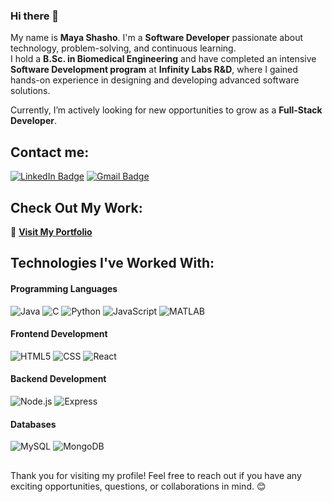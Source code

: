 ### Hi there 👋

My name is **Maya Shasho**. I'm a **Software Developer** passionate about technology, problem-solving, and continuous learning.  
I hold a **B.Sc. in Biomedical Engineering** and have completed an intensive **Software Development program** at **Infinity Labs R&D**, where I gained hands-on experience in designing and developing advanced software solutions.

Currently, I’m actively looking for new opportunities to grow as a **Full-Stack Developer**.

## Contact me:  
[![LinkedIn Badge](https://img.shields.io/badge/-LinkedIn-blue?style=flat-square&logo=Linkedin&logoColor=white&link=https://www.linkedin.com/in/maya-shasho-2954b61a7)](https://www.linkedin.com/in/maya-shasho-2954b61a7)
[![Gmail Badge](https://img.shields.io/badge/-Gmail-c14438?style=flat-square&logo=Gmail&logoColor=white&link=mailto:mayashasho6292@gmail.com)](mailto:mayashasho6292@gmail.com)

## Check Out My Work:
🔗 [**Visit My Portfolio**](https://MayaShasho.github.io/portfolio)

## Technologies I've Worked With:  
#### Programming Languages  
![Java](https://img.shields.io/badge/Java-black?style=flat-square&logo=openjdk&logoColor=007396)
![C](https://img.shields.io/badge/C-black?style=flat-square&logo=c&logoColor=A8B9CC)
![Python](https://img.shields.io/badge/Python-black?style=flat-square&logo=python&logoColor=3776AB)
![JavaScript](https://img.shields.io/badge/JavaScript-black?style=flat-square&logo=javascript&logoColor=F7DF1E)
![MATLAB](https://img.shields.io/badge/MATLAB-black?style=flat-square&logo=mathworks&logoColor=0076A8)

#### Frontend Development  
![HTML5](https://img.shields.io/badge/HTML5-black?style=flat-square&logo=html5&logoColor=E34F26)
![CSS](https://img.shields.io/badge/CSS3-black?style=flat-square&logo=css3&logoColor=1572B6)
![React](https://img.shields.io/badge/React-black?style=flat-square&logo=react&logoColor=61DAFB)

#### Backend Development  
![Node.js](https://img.shields.io/badge/Node.js-black?style=flat-square&logo=nodedotjs&logoColor=339933)
![Express](https://img.shields.io/badge/Express-black?style=flat-square&logo=express)

#### Databases  
![MySQL](https://img.shields.io/badge/MySQL-black?style=flat-square&logo=mysql&logoColor=4479A1)
![MongoDB](https://img.shields.io/badge/MongoDB-black?style=flat-square&logo=mongodb&logoColor=47A248)

##
Thank you for visiting my profile! Feel free to reach out if you have any exciting opportunities, questions, or collaborations in mind. 😊
